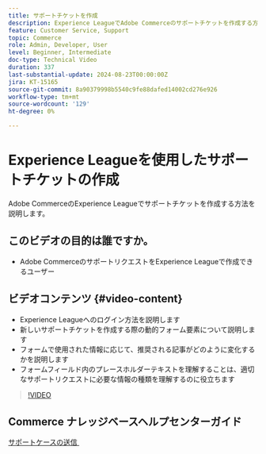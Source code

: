 ```yaml
---
title: サポートチケットを作成
description: Experience LeagueでAdobe Commerceのサポートチケットを作成する方法を説明します
feature: Customer Service, Support
topic: Commerce
role: Admin, Developer, User
level: Beginner, Intermediate
doc-type: Technical Video
duration: 337
last-substantial-update: 2024-08-23T00:00:00Z
jira: KT-15165
source-git-commit: 8a90379998b5540c9fe88dafed14002cd276e926
workflow-type: tm+mt
source-wordcount: '129'
ht-degree: 0%

---
```



# Experience Leagueを使用したサポートチケットの作成

Adobe CommerceのExperience Leagueでサポートチケットを作成する方法を説明します。

## このビデオの目的は誰ですか。

* Adobe CommerceのサポートリクエストをExperience Leagueで作成できるユーザー

## ビデオコンテンツ {#video-content}

* Experience Leagueへのログイン方法を説明します
* 新しいサポートチケットを作成する際の動的フォーム要素について説明します
* フォームで使用された情報に応じて、推奨される記事がどのように変化するかを説明します
* フォームフィールド内のプレースホルダーテキストを理解することは、適切なサポートリクエストに必要な情報の種類を理解するのに役立ちます

>[!VIDEO](https://video.tv.adobe.com/v/3449554?learn=on&captions=jpn)

## Commerce ナレッジベースヘルプセンターガイド

[&#x200B; サポートケースの送信 &#x200B;](https://experienceleague.adobe.com/ja/docs/commerce-knowledge-base/kb/help-center-guide/magento-help-center-user-guide#support-case)
